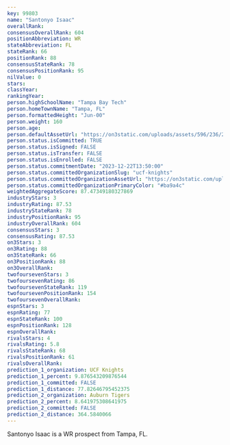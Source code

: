 ```yaml
---
key: 99803
name: "Santonyo Isaac"
overallRank: 
consensusOverallRank: 604
positionAbbreviation: WR
stateAbbreviation: FL
stateRank: 66
positionRank: 88
consensusStateRank: 78
consensusPositionRank: 95
nilValue: 0
stars: 
classYear: 
rankingYear: 
person.highSchoolName: "Tampa Bay Tech"
person.homeTownName: "Tampa, FL"
person.formattedHeight: "Jun-00"
person.weight: 160
person.age: 
person.defaultAssetUrl: "https://on3static.com/uploads/assets/596/236/236596.png"
person.status.isCommitted: TRUE
person.status.isSigned: FALSE
person.status.isTransfer: FALSE
person.status.isEnrolled: FALSE
person.status.commitmentDate: "2023-12-22T13:50:00"
person.status.committedOrganizationSlug: "ucf-knights"
person.status.committedOrganizationAssetUrl: "https://on3static.com/uploads/assets/295/150/150295.svg"
person.status.committedOrganizationPrimaryColor: "#ba9a4c"
weightedAggregateScore: 87.47349180327869
industryStars: 3
industryRating: 87.53
industryStateRank: 78
industryPositionRank: 95
industryOverallRank: 604
consensusStars: 3
consensusRating: 87.53
on3Stars: 3
on3Rating: 88
on3StateRank: 66
on3PositionRank: 88
on3OverallRank: 
twofoursevenStars: 3
twofoursevenRating: 86
twofoursevenStateRank: 119
twofoursevenPositionRank: 154
twofoursevenOverallRank: 
espnStars: 3
espnRating: 77
espnStateRank: 100
espnPositionRank: 128
espnOverallRank: 
rivalsStars: 4
rivalsRating: 5.8
rivalsStateRank: 68
rivalsPositionRank: 61
rivalsOverallRank: 
prediction_1_organization: UCF Knights
prediction_1_percent: 9.876543209876544
prediction_1_committed: FALSE
prediction_1_distance: 77.82646795452375
prediction_2_organization: Auburn Tigers
prediction_2_percent: 8.641975308641975
prediction_2_committed: FALSE
prediction_2_distance: 364.5840066
---
```

Santonyo Isaac is a WR prospect from Tampa, FL.